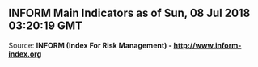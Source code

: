 ## INFORM Main Indicators as of Sun, 08 Jul 2018 03:20:19 GMT

Source: **INFORM (Index For Risk Management) - http://www.inform-index.org**